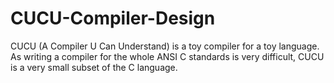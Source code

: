 # CUCU-Compiler-Design

CUCU (A Compiler U Can Understand) is a toy compiler for a toy language.
As writing a compiler for the whole ANSI C standards is very difficult, CUCU is a very small subset of the C language.
